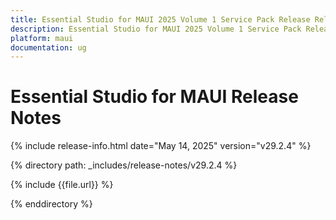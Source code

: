 ```yaml
---
title: Essential Studio for MAUI 2025 Volume 1 Service Pack Release Release Notes  
description: Essential Studio for MAUI 2025 Volume 1 Service Pack Release Release Notes  
platform: maui
documentation: ug
---
```


# Essential Studio for MAUI  Release Notes  

{% include release-info.html date="May 14, 2025"  version="v29.2.4" %} 

{% directory path: _includes/release-notes/v29.2.4 %}

{% include {{file.url}} %}

{% enddirectory %}